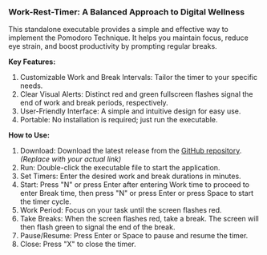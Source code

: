 ### Work-Rest-Timer: A Balanced Approach to Digital Wellness

This standalone executable provides a simple and effective way to implement the Pomodoro Technique. It helps you maintain focus, reduce eye strain, and boost productivity by prompting regular breaks.

**Key Features:**

1.  Customizable Work and Break Intervals: Tailor the timer to your specific needs.
2.  Clear Visual Alerts: Distinct red and green fullscreen flashes signal the end of work and break periods, respectively.
3.  User-Friendly Interface: A simple and intuitive design for easy use.
4.  Portable: No installation is required; just run the executable.

**How to Use:**

1.  Download: Download the latest release from the [GitHub repository](YOUR_GITHUB_REPO_LINK). *(Replace with your actual link)*
2.  Run: Double-click the executable file to start the application.
3.  Set Timers: Enter the desired work and break durations in minutes.
4.  Start: Press "N" or press Enter after entering Work time to proceed to enter Break time, then press "N" or press Enter or press Space to start the timer cycle.
5.  Work Period: Focus on your task until the screen flashes red.
6.  Take Breaks: When the screen flashes red, take a break. The screen will then flash green to signal the end of the break.
7.  Pause/Resume: Press Enter or Space to pause and resume the timer.
8.  Close: Press "X" to close the timer.
